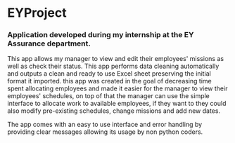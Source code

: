 # EYProject
### Application developed during my internship at the EY Assurance department.
This app allows my manager to view and edit their employees' missions as well as check their status. This app performs data cleaning automatically and outputs a clean and ready to use Excel sheet preserving the initial format it imported. this app was created in the goal of  decreasing time spent allocating employees and made it easier for the manager to view their employees' schedules, on top of that the manager can use the simple interface to allocate work to available employees, if they want to they could also modify pre-existing schedules, change missions and add new dates.

The app comes with an easy to use interface and error handling by providing clear messages allowing its usage by non python coders.
